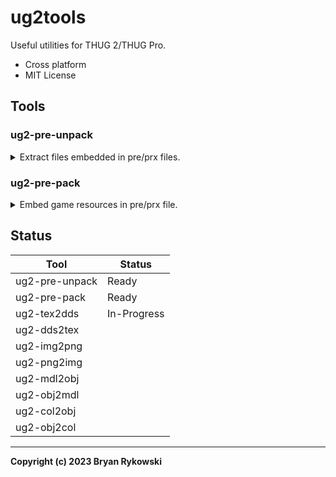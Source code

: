 # ug2tools
Useful utilities for THUG 2/THUG Pro.

* Cross platform
* MIT License

## Tools

### ug2-pre-unpack
<details>
<summary>Extract files embedded in pre/prx files.</summary>

```
Usage:

    ug2-pre-unpack [FILE] [OPTION]...
    
Example:

    ug2-pre-unpack infile.prx -wo data/pre

    Lists the contents of "infile.prx" and extracts them to ./data/pre, overwriting any existing versions of the files.

Options:

    -h              Print help text
    -o DIRECTORY    Place files in DIRECTORY instead of current directory
    -q              Suppress some output. Does not include errors
    -w              Overwrite existing files
    -p              Disable prespec file generation.
    -P              Disable absolute paths in prespec file.
    -n              Don't extract files or generate prespec.
```
</details>

### ug2-pre-pack
<details>
<br>
<summary>Embed game resources in pre/prx file.</summary>

```
Usage: 
    
    ug2-pre-pack [FILE] [OPTION]...

Examples:
    
    ug2-pre-pack in.prespec -o out.pre

    Create out.pre and insert the files listed in in.prespec.

    ug2-pre-pack -o somewhere/name.pre \
    -f file1.qb internal\\path\\file1.qb \
    -f file2.col.xbx other\\internal\\path\\file2.col.xbx

    Manually specify files and their internal paths using the -f switch and write pre file in specific location.

Options:

    -h                          Print help text
    -o PATH                     Output file at PATH instead of out.pre in current directory
    -f FILE INTERNAL_PATH       Embed FILE with internal path INTERNAL_PATH
    -q                          Suppress some output. Does not include errors
    -w                          Overwrite existing file
    -n                          Don't create pre file, just list files
```

**Note: ug2-pre-pack does not compress input files.**

</details>

## Status
Tool|Status
---|---
ug2-pre-unpack|Ready
ug2-pre-pack|Ready
ug2-tex2dds|In-Progress
ug2-dds2tex|
ug2-img2png|
ug2-png2img|
ug2-mdl2obj|
ug2-obj2mdl|
ug2-col2obj|
ug2-obj2col|
---
**Copyright (c) 2023 Bryan Rykowski**